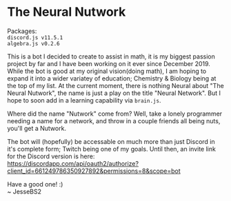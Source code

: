 # The Neural Nutwork

Packages:<br/>
`discord.js v11.5.1`<br/>
`algebra.js v0.2.6`

This is a bot I decided to create to assist in math, it is my biggest passion project by far and I have been working on it ever since December 2019.
While the bot is good at my original vision(doing math), I am hoping to expand it into a wider variatey of education; Chemistry & Biology being at the top of my list.
At the current moment, there is nothing Neural about "The Neural Nutwork", the name is just a play on the title "Neural Network". But I hope to soon add in a learning capability via `brain.js`.

Where did the name "Nutwork" come from?
Well, take a lonely programmer needing a name for a network, and throw in a couple friends all being nuts, you'll get a Nutwork.


The bot will (hopefully) be accessable on much more than just Discord in it's complete form; Twitch being one of my goals.
Until then, an invite link for the Discord version is here:<br/>
  https://discordapp.com/api/oauth2/authorize?client_id=661249786350927892&permissions=8&scope=bot


Have a good one! :)<br/>
~ JesseBS2
